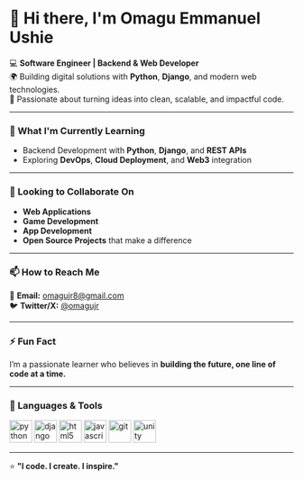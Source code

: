 # 👋 Hi there, I'm **Omagu Emmanuel Ushie**

💻 **Software Engineer | Backend & Web Developer**  
🌍 Building digital solutions with **Python**, **Django**, and modern web technologies.  
🚀 Passionate about turning ideas into clean, scalable, and impactful code.

---

### 🌱 What I'm Currently Learning  
- Backend Development with **Python**, **Django**, and **REST APIs**  
- Exploring **DevOps**, **Cloud Deployment**, and **Web3** integration  

---

### 🤝 Looking to Collaborate On  
- **Web Applications**  
- **Game Development**
- **App Development**
- **Open Source Projects** that make a difference  

---

### 📫 How to Reach Me  
📧 **Email:** [omagujr8@gmail.com](mailto:omagujr8@gmail.com)  
🐦 **Twitter/X:** [@omagujr](https://twitter.com/omagujr)  

---

### ⚡ Fun Fact  
I’m a passionate learner who believes in **building the future, one line of code at a time.**  

---

### 🧰 Languages & Tools  
<p align="left">
  <img src="https://cdn.jsdelivr.net/gh/devicons/devicon/icons/python/python-original.svg" alt="python" width="40" height="40"/> 
  <img src="https://cdn.jsdelivr.net/gh/devicons/devicon/icons/django/django-plain.svg" alt="django" width="40" height="40"/> 
  <img src="https://cdn.jsdelivr.net/gh/devicons/devicon/icons/html5/html5-original.svg" alt="html5" width="40" height="40"/> 
  <img src="https://cdn.jsdelivr.net/gh/devicons/devicon/icons/javascript/javascript-original.svg" alt="javascript" width="40" height="40"/> 
  <img src="https://cdn.jsdelivr.net/gh/devicons/devicon/icons/git/git-original.svg" alt="git" width="40" height="40"/> 
  <img src="https://cdn.jsdelivr.net/gh/devicons/devicon/icons/unity/unity-original.svg" alt="unity" width="40" height="40"/> 
</p>

---

⭐ **"I code. I create. I inspire."**
